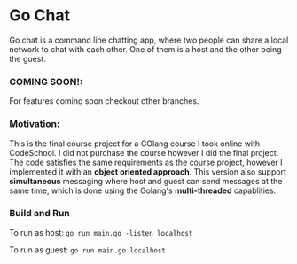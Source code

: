 # Go Chat
Go chat is a command line chatting app, where two people can share a local network to chat with each other. One of them is a host and the other being the guest.

### COMING SOON!:
For features coming soon checkout other branches.

### Motivation:
This is the final course project for a GOlang course I took online with CodeSchool. I did not purchase the course however I did the final project. 
The code satisfies the same requirements as the course project, however I implemented it with an **object oriented approach**. This version also support **simultaneous** messaging where host and guest can send messages at the same time, which is done using the Golang's **multi-threaded** capablities.

### Build and Run
To run as host:
`go run main.go -listen localhost`

To run as guest:
`go run main.go localhost`
